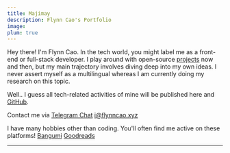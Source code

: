 ```yaml
---
title: Majimay
description: Flynn Cao's Portfolio
image: 
plum: true
---
```


Hey there! I'm Flynn Cao. In the tech world, you might label me as a front-end or full-stack developer. I play around with open-source <a href="/projects">projects</a> now and then, but my main trajectory involves diving deep into my own ideas. I never assert myself as a multilingual whereas I am currently doing my research on this topic.

Well.. I guess all tech-related activities of mine will be published here and <a href="https://github.com/FlynnCao" target="_blank"><span op75 i-simple-icons-github /> GitHub</a>.

<p>
 Contact me via  <a href="https://t.me/FlynnCao" target="_blank"><span op75 i-simple-icons-telegram /> Telegram Chat</a>  <a href="mailto:i@flynncao.xyz" target="_blank"><span op75 i-carbon-email /> i@flynncao.xyz</a>
</p>


<p flex="~ gap-3 wrap" class="mt--2!">
I have many hobbies other than coding. You'll often find me active on these platforms!
  <a href="https://bangumi.tv/user/810404" target="_blank"><span op75 i-simple-icons-bilibili /> Bangumi</a> 
	<a href="https://www.goodreads.com/user/show/165341751-cornfieldchase" target="_blank"><span op75 i-la:goodreads /> Goodreads</a>
</p>




---
